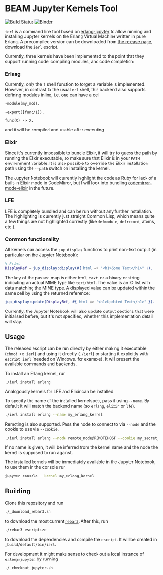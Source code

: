 # BEAM Jupyter Kernels Tool

[![Build Status](https://travis-ci.org/filmor/ierl.svg?branch=master)](https://travis-ci.org/filmor/ierl)
[![Binder](https://mybinder.org/badge.svg)](https://mybinder.org/v2/gh/filmor/ierl/master)

`ierl` is a command line tool based on
[erlang-jupyter](https://github.com/filmor/erlang-jupyter) to allow running and
installing Jupyter kernels on the Erlang Virtual Machine written in pure Erlang.
A precompiled version can be downloaded from [the release page](https://github.com/filmor/ierl/releases/latest),
download the `ierl` escript.

Currently, three kernels have been implemented to the point that they support
running code, compiling modules, and code completion:

### Erlang

Currently, only the `f` shell function to forget a variable is implemented.
However, in contrast to the usual `erl` shell, this backend also supports
defining modules inline, i.e. one can have a cell

    -module(my_mod).

    -export([func/1]).

    func(X) -> X.

and it will be compiled and usable after executing.

### Elixir

Since it's currently impossible to bundle Elixir, it will try to guess the path
by running the Elixir executable, so make sure that Elixir is in your `PATH`
environment variable. It is also possible to override the Elixir installation
path using the `--path` switch on installing the kernel.

The Jupyter Notebook will currently highlight the code as Ruby for lack of a
built-in Elixir mode in CodeMirror, but I will look into bundling 
[codemirror-mode-elixir](https://github.com/optick/codemirror-mode-elixir) in
the future.

### LFE

LFE is completely bundled and can be run without any further installation. The
highlighting is currently just straight Common Lisp, which means quite a few
things are not highlighted correctly (like `defmodule`, `defrecord`, atoms,
etc.).

### Common functionality

All kernels can access the `jup_display` functions to print non-text output (in
particular on the Jupyter Notebook):

```erlang
% Print 
DisplayRef = jup_display:display(#{ html => "<h1>Some Text</h1>" }).
```

The key of the passed map is either `html`, `text`, or a binary or string
indicating an actual MIME type like `text/html`. The value is an IO list with
data matching the MIME type. A displayed value can be updated within the same
cell by using the returned reference:

```erlang
jup_display:update(DisplayRef, #{ html => "<h1>Updated Text</h1>" }).
```

Currently, the Jupyter Notebook will also update output sections that were
initialised before, but it's not specified, whether this implementation detail
will stay.

## Usage

The released escript can be run directly by either making it executable
(`chmod +x ierl`) and using it directly (`./ierl`) or starting it explicitly
with `escript ierl` (needed on Windows, for example). It will present the
available commands and backends.

To install an Erlang kernel, run

```bash
./ierl install erlang
```

Analogously kernels for LFE and Elixir can be installed.

To specify the name of the installed kernelspec, pass it using `--name`. By
default it will match the backend name (so `erlang`, `elixir` or `lfe`).

```bash
./ierl install erlang --name my_erlang_kernel
```

Remoting is also supported. Pass the node to connect to via `--node` and the
cookie to use via `--cookie`.

```bash
./ierl install erlang --node remote_node@REMOTEHOST --cookie my_secret_cookie
```

If no name is given, it will be inferred from the kernel name and the node the
kernel is supposed to run against.

The installed kernels will be immediately available in the Jupyter Notebook, to
use them in the console run

```bash
jupyter console --kernel my_erlang_kernel
```

## Building

Clone this repository and run

```bash
./_download_rebar3.sh
```

to download the most current [`rebar3`](http://www.rebar3.org). After this, run

```bash
./rebar3 escriptize
```

to download the dependencies and compile the `escript`. It will be created in
`_build/default/bin/ierl`.

For development it might make sense to check out a local instance of
[`erlang-jupyter`](https://github.com/filmor/erlang-jupyter) by running

```bash
./_checkout_jupyter.sh
```
